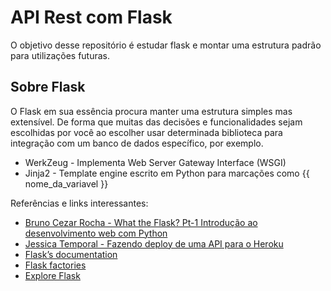 # API Rest com Flask

O objetivo desse repositório é estudar flask e montar uma estrutura padrão para utilizações futuras.

## Sobre Flask

O Flask em sua essência procura manter uma estrutura simples mas extensível.
De forma que muitas das decisões e funcionalidades sejam escolhidas por você ao 
escolher usar determinada biblioteca para integração com um banco de dados específico, por exemplo.

- WerkZeug - Implementa Web Server Gateway Interface (WSGI)
- Jinja2 - Template engine escrito em Python para marcações como {{ nome_da_variavel }} 
  
Referências e links interessantes:
- [Bruno Cezar Rocha - What the Flask? Pt-1 Introdução ao desenvolvimento web com Python](http://pythonclub.com.br/what-the-flask-pt-1-introducao-ao-desenvolvimento-web-com-python.html)
- [Jessica Temporal - Fazendo deploy de uma API para o Heroku](https://jtemporal.com/deploy-flask-heroku/)
- [Flask’s documentation](https://flask.palletsprojects.com/en/1.1.x/)
- [Flask factories](https://flask.palletsprojects.com/en/1.0.x/patterns/appfactories/)
- [Explore Flask](https://exploreflask.com/en/latest/index.html)
